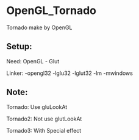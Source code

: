 # OpenGL_Tornado

Tornado make by OpenGL

## Setup:

Need: OpenGL - Glut

Linker: -opengl32 -lglu32 -lglut32 -lm -mwindows

## Note:

Tornado: Use gluLookAt

Tornado2: Not use glutLookAt

Tornado3: With Special effect

